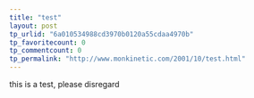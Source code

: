 ```yaml
---
title: "test"
layout: post
tp_urlid: "6a010534988cd3970b0120a55cdaa4970b"
tp_favoritecount: 0
tp_commentcount: 0
tp_permalink: "http://www.monkinetic.com/2001/10/test.html"
---
```

this is a test, please disregard
